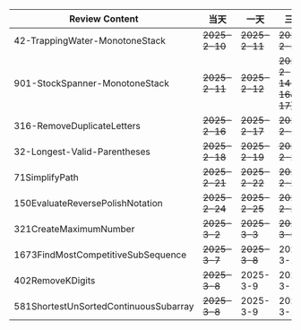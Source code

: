 | **Review Content**                    | **当天**        | **一天**        | **三天**                   | **7天**        | **15天**       | **30天**   |
|---------------------------------------|---------------|---------------|--------------------------|---------------|---------------|-----------|
| 42-TrappingWater-MonotoneStack        | ~~2025-2-10~~ | ~~2025-2-11~~ | ~~2025-2-13~~            | ~~2025-2-17~~ | ~~2025-2-25~~ | 2025-3-11 |
| 901-StockSpanner-MonotoneStack        | ~~2025-2-11~~ | ~~2025-2-12~~ | ~~2025-2-14(2-16&2-17)~~ | ~~2025-2-18~~ | ~~2025-2-26~~ | 2025-3-12 |
| 316-RemoveDuplicateLetters            | ~~2025-2-16~~ | ~~2025-2-17~~ | ~~2025-2-19~~            | ~~2025-2-23~~ | ~~2025-3-3~~  | 2025-3-18 |
| 32-Longest-Valid-Parentheses          | ~~2025-2-18~~ | ~~2025-2-19~~ | ~~2025-2-21~~            | ~~2025-2-25~~ | ~~2025-3-5~~  | 2025-3-20 |
| 71SimplifyPath                        | ~~2025-2-21~~ | ~~2025-2-22~~ | ~~2025-2-24~~            | ~~2025-2-28~~ | ~~2025-3-8~~  | 2025-3-23 |
| 150EvaluateReversePolishNotation      | ~~2025-2-24~~ | ~~2025-2-25~~ | ~~2025-2-27~~            | ~~2025-3-1~~  | 2025-3-11     | 2025-3-26 |
| 321CreateMaximumNumber                | ~~2025-3-2~~  | ~~2025-3-3~~  | ~~2025-3-5~~             | 2025-3-9      | 2025-3-16     | 2025-4-2  |
| 1673FindMostCompetitiveSubSequence    | ~~2025-3-7~~  | ~~2025-3-8~~  | 2025-3-10                | 2025-3-14     | 2025-3-22     | 2025-4-7  |
| 402RemoveKDigits                      | ~~2025-3-8~~  | 2025-3-9      | 2025-3-11                | 2025-3-15     | 2025-3-23     | 2025-4-8  |
| 581ShortestUnSortedContinuousSubarray | ~~2025-3-8~~  | 2025-3-9      | 2025-3-11                | 2025-3-15     | 2025-3-23     | 2025-4-8  |